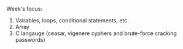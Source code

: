 Week's focus:

1. Vairables, loops, conditional statements, etc.
2. Array
3. C langauge (ceasar, vigenere cyphers and brute-force cracking passwords)
